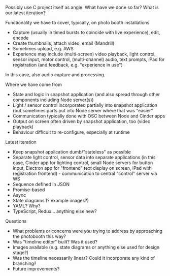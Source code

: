 Possibly use C project itself as angle. What have we done so far? What is our latest iteration?

Functionality we have to cover, typically, on photo booth installations
- Capture (usually in timed bursts to coincide with live experience), edit, encode
- Create thumbnails, attach video, email (Mandrill)
- Sometimes upload, e.g. AWS
- Experience may include (multi-screen) video playback, light control, sensor input, motor control, (multi-channel) audio, text prompts, iPad for registration (and feedback, e.g. "experience in use")

In this case, also audio capture and processing.

Where we have come from
- State and logic in snapshot application (and also spread through other components including Node server(s))
- Light / sensor control incorporated partially into snapshot application (but sometimes parts put into Node server where that was "easier"
- Communication typically done with OSC between Node and Cinder apps
- Output on screen often driven by snapshot application, too (video playback)
- Behaviour difficult to re-configure, especially at runtime

Latest iteration
- Keep snapshot application dumb/"stateless" as possible
- Separate light control, sensor data into separate applications (in this case, Cinder app for lighting control, small Node servers for button input, Electron app for "frontend" text display on screen, iPad with registration frontend) - communication to central "control" server via WS
- Sequence defined in JSON
- Promise-based
- Async
- State diagrams (? example images?)
- YAML? Why?
- TypeScript, Redux... anything else new?

Questions
- What problems or concerns were you trying to address by approaching the photobooth this way?
- Was "timeline editor" built? Was it used?
- Images available (e.g. state diagrams or anything else used for design stage?)
- Was the timeline necessarily linear? Could it incorporate any kind of branching?
- Future improvements?

